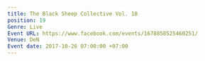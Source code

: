 ```yaml
---
title: The Black Sheep Collective Vol. 10
position: 19
Genre: Live
Event URL: https://www.facebook.com/events/1678858525460251/
Venue: DeN
Event date: 2017-10-26 07:00:00 +07:00
---
```


